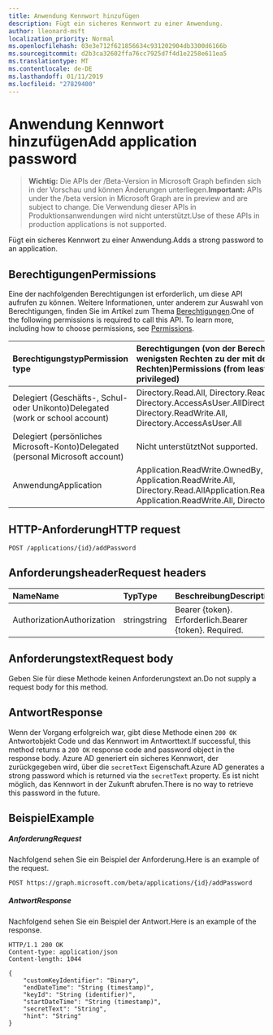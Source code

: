 ```yaml
---
title: Anwendung Kennwort hinzufügen
description: Fügt ein sicheres Kennwort zu einer Anwendung.
author: lleonard-msft
localization_priority: Normal
ms.openlocfilehash: 03e3e712f621856634c931202904db3300d6166b
ms.sourcegitcommit: d2b3ca32602ffa76cc7925d7f4d1e2258e611ea5
ms.translationtype: MT
ms.contentlocale: de-DE
ms.lasthandoff: 01/11/2019
ms.locfileid: "27829400"
---
```

# <a name="add-application-password"></a><span data-ttu-id="e1364-103">Anwendung Kennwort hinzufügen</span><span class="sxs-lookup"><span data-stu-id="e1364-103">Add application password</span></span>

> <span data-ttu-id="e1364-104">**Wichtig:** Die APIs der /Beta-Version in Microsoft Graph befinden sich in der Vorschau und können Änderungen unterliegen.</span><span class="sxs-lookup"><span data-stu-id="e1364-104">**Important:** APIs under the /beta version in Microsoft Graph are in preview and are subject to change.</span></span> <span data-ttu-id="e1364-105">Die Verwendung dieser APIs in Produktionsanwendungen wird nicht unterstützt.</span><span class="sxs-lookup"><span data-stu-id="e1364-105">Use of these APIs in production applications is not supported.</span></span>

<span data-ttu-id="e1364-106">Fügt ein sicheres Kennwort zu einer Anwendung.</span><span class="sxs-lookup"><span data-stu-id="e1364-106">Adds a strong password to an application.</span></span>

## <a name="permissions"></a><span data-ttu-id="e1364-107">Berechtigungen</span><span class="sxs-lookup"><span data-stu-id="e1364-107">Permissions</span></span>
<span data-ttu-id="e1364-p102">Eine der nachfolgenden Berechtigungen ist erforderlich, um diese API aufrufen zu können. Weitere Informationen, unter anderem zur Auswahl von Berechtigungen, finden Sie im Artikel zum Thema [Berechtigungen](/graph/permissions-reference).</span><span class="sxs-lookup"><span data-stu-id="e1364-p102">One of the following permissions is required to call this API. To learn more, including how to choose permissions, see [Permissions](/graph/permissions-reference).</span></span>

|<span data-ttu-id="e1364-110">Berechtigungstyp</span><span class="sxs-lookup"><span data-stu-id="e1364-110">Permission type</span></span>      | <span data-ttu-id="e1364-111">Berechtigungen (von der Berechtigung mit den wenigsten Rechten zu der mit den meisten Rechten)</span><span class="sxs-lookup"><span data-stu-id="e1364-111">Permissions (from least to most privileged)</span></span>              |
|:--------------------|:---------------------------------------------------------|
|<span data-ttu-id="e1364-112">Delegiert (Geschäfts-, Schul- oder Unikonto)</span><span class="sxs-lookup"><span data-stu-id="e1364-112">Delegated (work or school account)</span></span> | <span data-ttu-id="e1364-113">Directory.Read.All, Directory.ReadWrite.All, Directory.AccessAsUser.All</span><span class="sxs-lookup"><span data-stu-id="e1364-113">Directory.Read.All, Directory.ReadWrite.All, Directory.AccessAsUser.All</span></span>    |
|<span data-ttu-id="e1364-114">Delegiert (persönliches Microsoft-Konto)</span><span class="sxs-lookup"><span data-stu-id="e1364-114">Delegated (personal Microsoft account)</span></span> | <span data-ttu-id="e1364-115">Nicht unterstützt</span><span class="sxs-lookup"><span data-stu-id="e1364-115">Not supported.</span></span>    |
|<span data-ttu-id="e1364-116">Anwendung</span><span class="sxs-lookup"><span data-stu-id="e1364-116">Application</span></span> | <span data-ttu-id="e1364-117">Application.ReadWrite.OwnedBy, Application.ReadWrite.All, Directory.Read.All</span><span class="sxs-lookup"><span data-stu-id="e1364-117">Application.ReadWrite.OwnedBy, Application.ReadWrite.All, Directory.Read.All</span></span> |

## <a name="http-request"></a><span data-ttu-id="e1364-118">HTTP-Anforderung</span><span class="sxs-lookup"><span data-stu-id="e1364-118">HTTP request</span></span>
<!-- { "blockType": "ignored" } -->
```http
POST /applications/{id}/addPassword
```

## <a name="request-headers"></a><span data-ttu-id="e1364-119">Anforderungsheader</span><span class="sxs-lookup"><span data-stu-id="e1364-119">Request headers</span></span>
| <span data-ttu-id="e1364-120">Name</span><span class="sxs-lookup"><span data-stu-id="e1364-120">Name</span></span>       | <span data-ttu-id="e1364-121">Typ</span><span class="sxs-lookup"><span data-stu-id="e1364-121">Type</span></span> | <span data-ttu-id="e1364-122">Beschreibung</span><span class="sxs-lookup"><span data-stu-id="e1364-122">Description</span></span>|
|:-----------|:------|:----------|
| <span data-ttu-id="e1364-123">Authorization</span><span class="sxs-lookup"><span data-stu-id="e1364-123">Authorization</span></span>  | <span data-ttu-id="e1364-124">string</span><span class="sxs-lookup"><span data-stu-id="e1364-124">string</span></span>  | <span data-ttu-id="e1364-p103">Bearer {token}. Erforderlich.</span><span class="sxs-lookup"><span data-stu-id="e1364-p103">Bearer {token}. Required.</span></span>  |

## <a name="request-body"></a><span data-ttu-id="e1364-127">Anforderungstext</span><span class="sxs-lookup"><span data-stu-id="e1364-127">Request body</span></span>
<span data-ttu-id="e1364-128">Geben Sie für diese Methode keinen Anforderungstext an.</span><span class="sxs-lookup"><span data-stu-id="e1364-128">Do not supply a request body for this method.</span></span>

## <a name="response"></a><span data-ttu-id="e1364-129">Antwort</span><span class="sxs-lookup"><span data-stu-id="e1364-129">Response</span></span>

<span data-ttu-id="e1364-130">Wenn der Vorgang erfolgreich war, gibt diese Methode einen `200 OK` Antwortobjekt Code und das Kennwort im Antworttext.</span><span class="sxs-lookup"><span data-stu-id="e1364-130">If successful, this method returns a `200 OK` response code and password object in the response body.</span></span> <span data-ttu-id="e1364-131">Azure AD generiert ein sicheres Kennwort, der zurückgegeben wird, über die `secretText` Eigenschaft.</span><span class="sxs-lookup"><span data-stu-id="e1364-131">Azure AD generates a strong password which is returned via the `secretText` property.</span></span> <span data-ttu-id="e1364-132">Es ist nicht möglich, das Kennwort in der Zukunft abrufen.</span><span class="sxs-lookup"><span data-stu-id="e1364-132">There is no way to retrieve this password in the future.</span></span>

## <a name="example"></a><span data-ttu-id="e1364-133">Beispiel</span><span class="sxs-lookup"><span data-stu-id="e1364-133">Example</span></span>
##### <a name="request"></a><span data-ttu-id="e1364-134">Anforderung</span><span class="sxs-lookup"><span data-stu-id="e1364-134">Request</span></span>
<span data-ttu-id="e1364-135">Nachfolgend sehen Sie ein Beispiel der Anforderung.</span><span class="sxs-lookup"><span data-stu-id="e1364-135">Here is an example of the request.</span></span>

```http
POST https://graph.microsoft.com/beta/applications/{id}/addPassword
```
##### <a name="response"></a><span data-ttu-id="e1364-136">Antwort</span><span class="sxs-lookup"><span data-stu-id="e1364-136">Response</span></span>
<span data-ttu-id="e1364-137">Nachfolgend sehen Sie ein Beispiel der Antwort.</span><span class="sxs-lookup"><span data-stu-id="e1364-137">Here is an example of the response.</span></span>

```http
HTTP/1.1 200 OK
Content-type: application/json
Content-length: 1044

{
    "customKeyIdentifier": "Binary",
    "endDateTime": "String (timestamp)",
    "keyId": "String (identifier)",
    "startDateTime": "String (timestamp)",
    "secretText": "String",
    "hint": "String"
}
```
